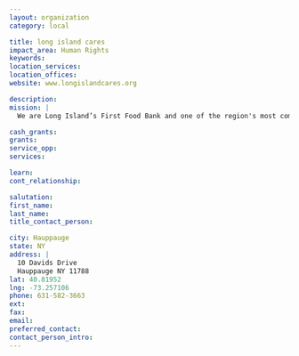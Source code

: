 ```yaml
---
layout: organization
category: local

title: long island cares
impact_area: Human Rights
keywords: 
location_services: 
location_offices: 
website: www.longislandcares.org

description: 
mission: |
  We are Long Island’s First Food Bank and one of the region's most comprehensive hunger action organizations.  We are here to serve individuals and families in need, and much of our success is due to the support we receive from people like you.

cash_grants: 
grants: 
service_opp: 
services: 

learn: 
cont_relationship: 

salutation: 
first_name: 
last_name: 
title_contact_person: 

city: Hauppauge
state: NY
address: |
  10 Davids Drive  
  Hauppauge NY 11788
lat: 40.81952
lng: -73.257106
phone: 631-582-3663
ext: 
fax: 
email: 
preferred_contact: 
contact_person_intro: 
---
```

